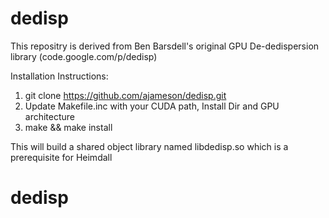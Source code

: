 # dedisp
This repositry is derived from Ben Barsdell's original GPU De-dedispersion library (code.google.com/p/dedisp)

Installation Instructions:

  1.  git clone https://github.com/ajameson/dedisp.git
  2.  Update Makefile.inc with your CUDA path, Install Dir and GPU architecture
  3.  make && make install
  
  This will build a shared object library named libdedisp.so which is a prerequisite for Heimdall
# dedisp
